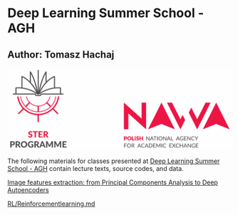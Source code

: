 # Deep Learning Summer School - AGH

## Author: Tomasz Hachaj

![images/nawa_ster.png](images/nawa_ster.png)

The following materials for classes presented at [Deep Learning Summer School - AGH](https://dlss.agh.edu.pl/) contain lecture texts, source codes, and data.

[Image features extraction: from Principal Components Analysis to Deep Autoencoders](PCA/PCA_Autoencoders.md)

[RL/Reinforcementlearning.md](PCA/PCA_Autoencoders.md)

